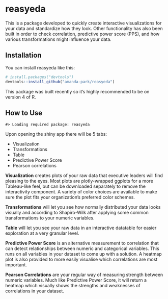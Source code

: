 
<!-- README.md is generated from README.Rmd. Please edit that file -->

# reasyeda

<!-- badges: start -->

<!-- badges: end -->

This is a package developed to quickly create interactive visualizations
for your data and standardize how they look. Other functionality has
also been built in order to check correlation, predictive power score
(PPS), and how various transformations might influence your data.

## Installation

You can install reasyeda like this:

``` r
# install.packages("devtools")
devtools::install_github("amanda-park/reasyeda")
```

This package was built recently so it’s highly recommended to be on
version 4 of R.

## How to Use

    #> Loading required package: reasyeda

Upon opening the shiny app there will be 5 tabs:

  - Visualization
  - Transformations
  - Table
  - Predictive Power Score
  - Pearson correlations

**Visualization** creates plots of your raw data that executive leaders
will find pleasing to the eyes. Most plots are plotly-wrapped ggplots
for a more Tableau-like feel, but can be downloaded separately to remove
the interactivity component. A variety of color choices are available to
make sure the plot fits your organization’s preferred color schemes.

**Transformations** will let you see how normally distributed your data
looks visually and according to Shapiro-Wilk after applying some common
transformations to your numeric variables.

**Table** will let you see your raw data in an interactive datatable for
easier exploration at a very granular level.

**Predictive Power Score** is an alternative measurement to correlation
that can detect relationships between numeric and categorical variables.
This runs on all variables in your dataset to come up with a solution. A
heatmap plot is also provided to more easily visualise which
correlations are most important.

**Pearson Correlations** are your regular way of measuring strength
between numeric variables. Much like Predictive Power Score, it will
return a heatmap which visually shows the strengths and weaknesses of
correlations in your dataset.
